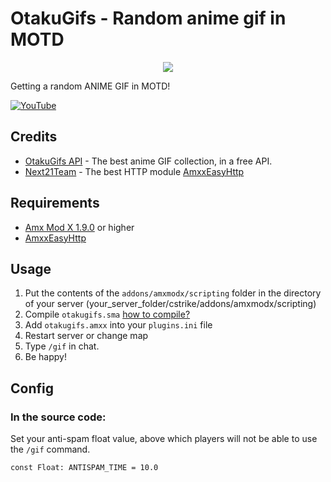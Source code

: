 # OtakuGifs - Random anime gif in MOTD

<p align="center" width="100%">
  <img src="https://dev-cs.ru/data/resource_icons/1/1594.jpg?1685095563">
</p>

Getting a random ANIME GIF in MOTD!

[![YouTube](http://img.youtube.com/vi/BWe7mTzaFq0/0.jpg)](http://www.youtube.com/watch?v=BWe7mTzaFq0 "Demo")

## Credits

- [OtakuGifs API](https://otakugifs.xyz) - The best anime GIF collection,
in a free API.
- [Next21Team](https://github.com/Next21Team) - The best HTTP module [AmxxEasyHttp](https://dev-cs.ru/resources/1314/)

## Requirements

- [Amx Mod X 1.9.0](https://dev-cs.ru/resources/405/) or higher
- [AmxxEasyHttp](https://dev-cs.ru/resources/1314/)

## Usage

1. Put the contents of the `addons/amxmodx/scripting` folder in the directory of your server (your_server_folder/cstrike/addons/amxmodx/scripting)
2. Compile `otakugifs.sma` [how to compile?](https://dev-cs.ru/threads/246/)
4. Add `otakugifs.amxx` into your `plugins.ini` file
5. Restart server or change map
6. Type `/gif` in chat.
7. Be happy!

## Config

### In the source code:

Set your anti-spam float value, above which players will not be able to use the `/gif` command.

```Pawn
const Float: ANTISPAM_TIME = 10.0
```
